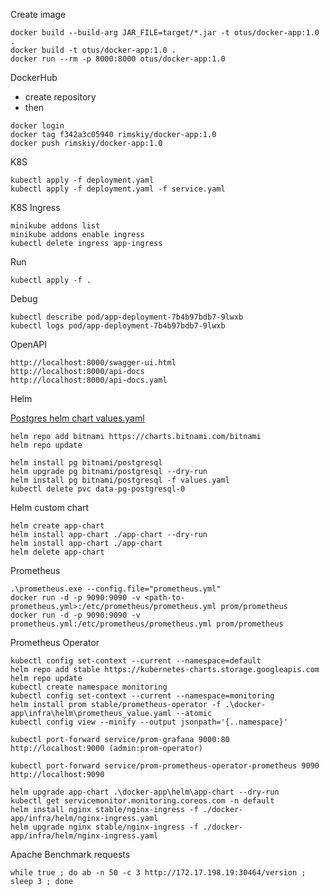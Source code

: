 Create image
```
docker build --build-arg JAR_FILE=target/*.jar -t otus/docker-app:1.0 .
docker build -t otus/docker-app:1.0 .
docker run --rm -p 8000:8000 otus/docker-app:1.0
```

DockerHub <br>
- create repository
- then
```
docker login
docker tag f342a3c05940 rimskiy/docker-app:1.0
docker push rimskiy/docker-app:1.0
```

K8S
```
kubectl apply -f deployment.yaml
kubectl apply -f deployment.yaml -f service.yaml
```

K8S Ingress
```
minikube addons list
minikube addons enable ingress
kubectl delete ingress app-ingress
```

Run
```
kubectl apply -f .
```

Debug
```
kubectl describe pod/app-deployment-7b4b97bdb7-9lwxb
kubectl logs pod/app-deployment-7b4b97bdb7-9lwxb
```

OpenAPI
```
http://localhost:8000/swagger-ui.html
http://localhost:8000/api-docs
http://localhost:8000/api-docs.yaml
```

Helm

[Postgres helm chart values.yaml](https://github.com/bitnami/charts/blob/master/bitnami/postgresql/values.yaml)

```
helm repo add bitnami https://charts.bitnami.com/bitnami
helm repo update
```
```
helm install pg bitnami/postgresql
helm upgrade pg bitnami/postgresql --dry-run
helm install pg bitnami/postgresql -f values.yaml
kubectl delete pvc data-pg-postgresql-0
```

Helm custom chart
```
helm create app-chart
helm install app-chart ./app-chart --dry-run
helm install app-chart ./app-chart
helm delete app-chart
```

Prometheus
```
.\prometheus.exe --config.file="prometheus.yml"
docker run -d -p 9090:9090 -v <path-to-prometheus.yml>:/etc/prometheus/prometheus.yml prom/prometheus
docker run -d -p 9090:9090 -v prometheus.yml:/etc/prometheus/prometheus.yml prom/prometheus
```

Prometheus Operator
```
kubectl config set-context --current --namespace=default
helm repo add stable https://kubernetes-charts.storage.googleapis.com
helm repo update
kubectl create namespace monitoring
kubectl config set-context --current --namespace=monitoring
helm install prom stable/prometheus-operator -f .\docker-app\infra\helm\prometheus_value.yaml --atomic
kubectl config view --minify --output jsonpath='{..namespace}'

kubectl port-forward service/prom-grafana 9000:80 
http://localhost:9000 (admin:prom-operator)

kubectl port-forward service/prom-prometheus-operator-prometheus 9090
http://localhost:9090

helm upgrade app-chart .\docker-app\helm\app-chart --dry-run
kubectl get servicemonitor.monitoring.coreos.com -n default
helm install nginx stable/nginx-ingress -f ./docker-app/infra/helm/nginx-ingress.yaml
helm upgrade nginx stable/nginx-ingress -f ./docker-app/infra/helm/nginx-ingress.yaml
```

Apache Benchmark requests
```shell script
while true ; do ab -n 50 -c 3 http://172.17.198.19:30464/version ; sleep 3 ; done 
```